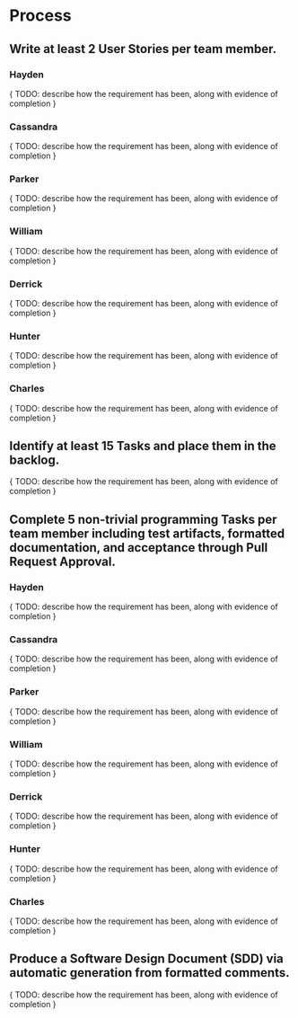 # Process

## Write at least 2 User Stories per team member.

### Hayden

{ TODO: describe how the requirement has been, along with evidence of completion }

### Cassandra

{ TODO: describe how the requirement has been, along with evidence of completion }

### Parker

{ TODO: describe how the requirement has been, along with evidence of completion }

### William

{ TODO: describe how the requirement has been, along with evidence of completion }

### Derrick

{ TODO: describe how the requirement has been, along with evidence of completion }

### Hunter

{ TODO: describe how the requirement has been, along with evidence of completion }

### Charles

{ TODO: describe how the requirement has been, along with evidence of completion }

## Identify at least 15 Tasks and place them in the backlog.

{ TODO: describe how the requirement has been, along with evidence of completion }

## Complete 5 non-trivial programming Tasks per team member including test artifacts, formatted documentation, and acceptance through Pull Request Approval.

### Hayden

{ TODO: describe how the requirement has been, along with evidence of completion }

### Cassandra

{ TODO: describe how the requirement has been, along with evidence of completion }

### Parker

{ TODO: describe how the requirement has been, along with evidence of completion }

### William

{ TODO: describe how the requirement has been, along with evidence of completion }

### Derrick

{ TODO: describe how the requirement has been, along with evidence of completion }

### Hunter

{ TODO: describe how the requirement has been, along with evidence of completion }

### Charles

{ TODO: describe how the requirement has been, along with evidence of completion }

## Produce a Software Design Document (SDD) via automatic generation from formatted comments.

{ TODO: describe how the requirement has been, along with evidence of completion }

